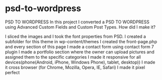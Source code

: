 # psd-to-wordpress
PSD TO WORDPRESS
In this project I converted a PSD TO WORDPRESS using Advanced Custom Fields and Custom Post Types. How did I make it?

I sliced the images and I took the font properties  from PSD.
I created a subfolder for this theme in wp-content/themes
I created the front-page.php and every section of this page
I made a contact form using contact form 7 plugin
I made a portfolio section where the owner can upload pictures and assigned them to the specific categories
I made it responsive for all devices(phone(Android, iPhone, Windows Phone), tablet, desktop))
I made it cross browser (for Chrome, Mozilla, Opera, IE, Safari)
I made it pixel perfect
